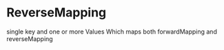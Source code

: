 # ReverseMapping
single key and one or more Values Which maps both forwardMapping and reverseMapping
